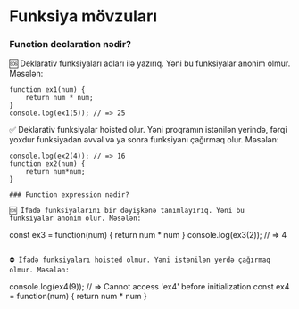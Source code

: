 # Funksiya mövzuları

### Function declaration nədir? 
🆘 Deklarativ funksiyaları adları ilə yazırıq. Yəni bu funksiyalar anonim olmur. Məsələn:
```
function ex1(num) {
    return num * num;
}
console.log(ex1(5)); // => 25
```

✅ Deklarativ funksiyalar hoisted olur. Yəni proqramın istənilən yerində, fərqi yoxdur funksiyadan əvvəl və ya sonra funksiyanı çağırmaq olur. Məsələn:
```
console.log(ex2(4)); // => 16
function ex2(num) {
    return num*num;
}

### Function expression nədir? 

🆘 İfadə funksiyalarını bir dəyişkənə tanımlayırıq. Yəni bu funksiyalar anonim olur. Məsələn:
```
const ex3 = function(num) {
        return num * num
    } 
console.log(ex3(2)); // => 4

```

⛔ İfadə funksiyaları hoisted olmur. Yəni istənilən yerdə çağırmaq olmur. Məsələn: 
```
console.log(ex4(9)); // => Cannot access 'ex4' before initialization
const ex4 = function(num) {
    return num * num
}
```